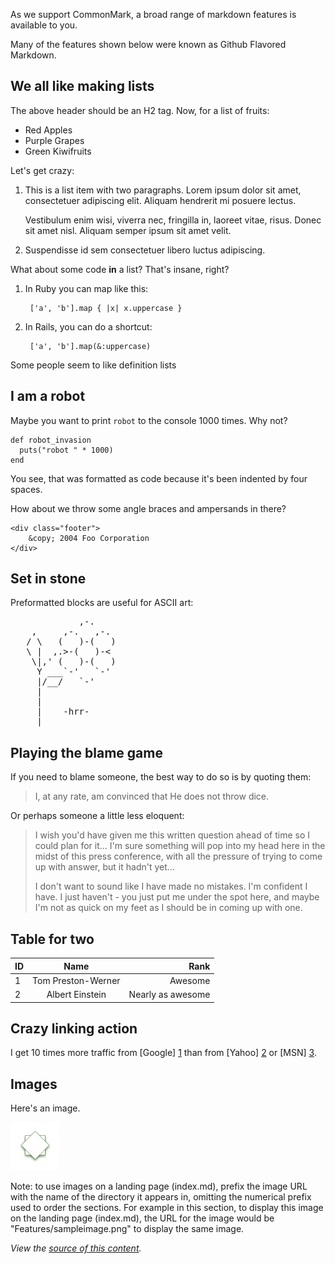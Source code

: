 
As we support CommonMark, a broad range of markdown features is available to you.

Many of the features shown below were known as Github Flavored Markdown.


We all like making lists
------------------------

The above header should be an H2 tag. Now, for a list of fruits:

* Red Apples
* Purple Grapes
* Green Kiwifruits

Let's get crazy:

1.  This is a list item with two paragraphs. Lorem ipsum dolor
    sit amet, consectetuer adipiscing elit. Aliquam hendrerit
    mi posuere lectus.

    Vestibulum enim wisi, viverra nec, fringilla in, laoreet
    vitae, risus. Donec sit amet nisl. Aliquam semper ipsum
    sit amet velit.

2.  Suspendisse id sem consectetuer libero luctus adipiscing.

What about some code **in** a list? That's insane, right?

1. In Ruby you can map like this:

        ['a', 'b'].map { |x| x.uppercase }

2. In Rails, you can do a shortcut:

        ['a', 'b'].map(&:uppercase)

Some people seem to like definition lists

I am a robot
------------

Maybe you want to print `robot` to the console 1000 times. Why not?

    def robot_invasion
      puts("robot " * 1000)
    end

You see, that was formatted as code because it's been indented by four spaces.

How about we throw some angle braces and ampersands in there?

    <div class="footer">
        &copy; 2004 Foo Corporation
    </div>

Set in stone
------------

Preformatted blocks are useful for ASCII art:

<pre>
             ,-.
    ,     ,-.   ,-.
   / \   (   )-(   )
   \ |  ,.>-(   )-<
    \|,' (   )-(   )
     Y ___`-'   `-'
     |/__/   `-'
     |
     |
     |    -hrr-
  ___|_____________
</pre>

Playing the blame game
----------------------

If you need to blame someone, the best way to do so is by quoting them:

> I, at any rate, am convinced that He does not throw dice.

Or perhaps someone a little less eloquent:

> I wish you'd have given me this written question ahead of time so I
> could plan for it... I'm sure something will pop into my head here in
> the midst of this press conference, with all the pressure of trying to
> come up with answer, but it hadn't yet...
>
> I don't want to sound like
> I have made no mistakes. I'm confident I have. I just haven't - you
> just put me under the spot here, and maybe I'm not as quick on my feet
> as I should be in coming up with one.

Table for two
-------------

ID |  Name  | Rank
---|:------:|------:
1  | Tom Preston-Werner | Awesome
2  | Albert Einstein | Nearly as awesome

Crazy linking action
--------------------

I get 10 times more traffic from [Google] [1] than from
[Yahoo] [2] or [MSN] [3].

  [1]: http://google.com/        "Google"
  [2]: http://search.yahoo.com/  "Yahoo Search"
  [3]: http://search.msn.com/    "MSN Search"

Images
------

Here's an image.

![This is an image](sampleimage.png)

Note: to use images on a landing page (index.md), prefix the image URL with the name of the directory it appears in, omitting the numerical prefix used to order the sections. For example in this section, to display this image on the landing page (index.md), the URL for the image would be "Features/sampleimage.png" to display the same image.

*View the [source of this content](https://github.com/dauxio/daux.io/blob/master/docs/01_Features/CommonMark_compliant.md).*

